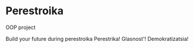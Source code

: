 # Perestroika
OOP project

Build your future during perestroika
Perestrika! Glasnost'! Demokratizatsia!
